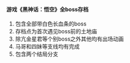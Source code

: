 <h4>游戏《黑神话：悟空》全boss存档</h4>
<ol>
<li>包含全部带白色长血条的boss</li>
<li>存档点为首次遇见boss前的土地庙</li>
<li>除亢金星君等个别boss之外其他均有出场动画</li>
<li>马哥和四妹等支线均有完成</li>
<li>包含两个结局分支</li>
</ol>
